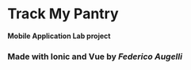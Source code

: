 # Track My Pantry 
**Mobile Application Lab project**
### Made with Ionic and Vue by *Federico Augelli*
